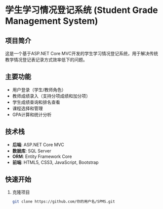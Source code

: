 # 学生学习情况登记系统 (Student Grade Management System)

## 项目简介
这是一个基于ASP.NET Core MVC开发的学生学习情况登记系统，用于解决传统教学情况登记表记录方式效率低下的问题。

## 主要功能
- 用户登录（学生/教师角色）
- 教师成绩录入（支持分项成绩和加分项）
- 学生成绩查询和排名查看
- 课程选择和管理
- GPA计算和统计分析

## 技术栈
- **后端**: ASP.NET Core MVC
- **数据库**: SQL Server
- **ORM**: Entity Framework Core
- **前端**: HTML5, CSS3, JavaScript, Bootstrap

## 快速开始
1. 克隆项目
   ```bash
   git clone https://github.com/你的用户名/SPMS.git